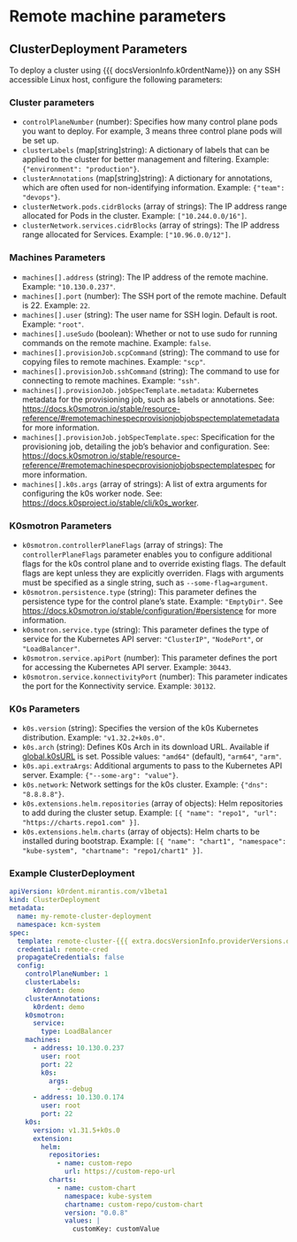 # Remote machine parameters

## ClusterDeployment Parameters

To deploy a cluster using {{{ docsVersionInfo.k0rdentName}}} on any SSH accessible Linux host, configure the following parameters:

### Cluster parameters

* `controlPlaneNumber` (number): Specifies how many control plane pods you want to deploy. For example, 3 means three control plane pods will be set up.
* `clusterLabels` (map[string]string): A dictionary of labels that can be applied to the cluster for better management and filtering. Example: `{"environment": "production"}`.
* `clusterAnnotations` (map[string]string): A dictionary for annotations, which are often used for non-identifying information. Example: `{"team": "devops"}`.
* `clusterNetwork.pods.cidrBlocks` (array of strings): The IP address range allocated for Pods in the cluster. Example: `["10.244.0.0/16"]`.
* `clusterNetwork.services.cidrBlocks` (array of strings): The IP address range allocated for Services. Example: `["10.96.0.0/12"]`.

### Machines Parameters

* `machines[].address` (string): The IP address of the remote machine. Example: `"10.130.0.237"`.
* `machines[].port` (number): The SSH port of the remote machine. Default is 22. Example: `22`.
* `machines[].user` (string): The user name for SSH login. Default is root. Example: `"root"`.
* `machines[].useSudo` (boolean): Whether or not to use sudo for running commands on the remote machine. Example: `false`.
* `machines[].provisionJob.scpCommand` (string): The command to use for copying files to remote machines. Example: `"scp"`.
* `machines[].provisionJob.sshCommand` (string): The command to use for connecting to remote machines. Example: `"ssh"`.
* `machines[].provisionJob.jobSpecTemplate.metadata`: Kubernetes metadata for the provisioning job, such as labels or annotations. See: <https://docs.k0smotron.io/stable/resource-reference/#remotemachinespecprovisionjobjobspectemplatemetadata> for more information.
* `machines[].provisionJob.jobSpecTemplate.spec`: Specification for the provisioning job, detailing the job’s behavior and configuration. See: <https://docs.k0smotron.io/stable/resource-reference/#remotemachinespecprovisionjobjobspectemplatespec> for more information.
* `machines[].k0s.args` (array of strings): A list of extra arguments for configuring the k0s worker node. See: <https://docs.k0sproject.io/stable/cli/k0s_worker>.

### K0smotron Parameters

* `k0smotron.controllerPlaneFlags` (array of strings): The `controllerPlaneFlags` parameter enables you to configure additional flags for the k0s control plane and to override existing flags. The default flags are kept unless they are explicitly overriden. Flags with arguments must be specified as a single string, such as `--some-flag=argument`.
* `k0smotron.persistence.type` (string): This parameter defines the persistence type for the control plane’s state. Example: `"EmptyDir"`. See <https://docs.k0smotron.io/stable/configuration/#persistence> for more information.
* `k0smotron.service.type` (string): This parameter defines the type of service for the Kubernetes API server: `"ClusterIP"`, `"NodePort"`, or `"LoadBalancer"`.
* `k0smotron.service.apiPort` (number): This parameter defines the port for accessing the Kubernetes API server. Example: `30443`.
* `k0smotron.service.konnectivityPort` (number): This parameter indicates the port for the Konnectivity service. Example: `30132`.

### K0s Parameters

* `k0s.version` (string): Specifies the version of the k0s Kubernetes distribution. Example: `"v1.32.2+k0s.0"`.
* `k0s.arch` (string): Defines K0s Arch in its download URL. Available if [global.k0sURL](../../appendix/appendix-extend-mgmt.md#configuring-a-global-k0s-url)
   is set. Possible values: `"amd64"` (default), `"arm64"`, `"arm"`.
* `k0s.api.extraArgs`: Additional arguments to pass to the Kubernetes API server. Example: `{"--some-arg": "value"}`.
* `k0s.network`: Network settings for the k0s cluster. Example: `{"dns": "8.8.8.8"}`.
* `k0s.extensions.helm.repositories` (array of objects): Helm repositories to add during the cluster setup. Example: `[{ "name": "repo1", "url": "https://charts.repo1.com" }]`.
* `k0s.extensions.helm.charts` (array of objects): Helm charts to be installed during bootstrap. Example: `[{ "name": "chart1", "namespace": "kube-system", "chartname": "repo1/chart1" }]`.

### Example ClusterDeployment

```yaml
apiVersion: k0rdent.mirantis.com/v1beta1
kind: ClusterDeployment
metadata:
  name: my-remote-cluster-deployment
  namespace: kcm-system
spec:
  template: remote-cluster-{{{ extra.docsVersionInfo.providerVersions.dashVersions.remoteCluster }}}
  credential: remote-cred
  propagateCredentials: false
  config:
    controlPlaneNumber: 1
    clusterLabels:
      k0rdent: demo
    clusterAnnotations:
      k0rdent: demo
    k0smotron:
      service:
        type: LoadBalancer
    machines:
      - address: 10.130.0.237
        user: root
        port: 22
        k0s:
          args:
            - --debug
      - address: 10.130.0.174
        user: root
        port: 22
    k0s:
      version: v1.31.5+k0s.0
      extension:
        helm:
          repositories:
            - name: custom-repo
              url: https://custom-repo-url
          charts:
            - name: custom-chart
              namespace: kube-system
              chartname: custom-repo/custom-chart
              version: "0.0.8"
              values: |
                customKey: customValue
```
